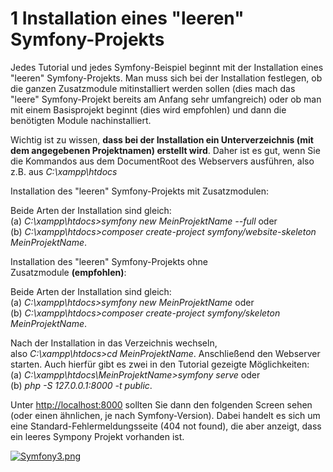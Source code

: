 
# 1 **Installation eines "leeren" Symfony-Projekts**  


Jedes Tutorial und jedes Symfony-Beispiel beginnt mit der Installation eines "leeren" Symfony-Projekts. Man muss sich bei der Installation festlegen, ob die ganzen Zusatzmodule mitinstalliert werden sollen (dies mach das "leere" Symfony-Projekt bereits am Anfang sehr umfangreich) oder ob man mit einem Basisprojekt beginnt (dies wird empfohlen) und dann die benötigten Module nachinstalliert.

Wichtig ist zu wissen, **dass bei der Installation ein Unterverzeichnis (mit dem angegebenen Projektnamen) erstellt wird**. Daher ist es gut, wenn Sie die Kommandos aus dem DocumentRoot des Webservers ausführen, also z.B. aus _C:\xampp\htdocs_

Installation des "leeren" Symfony-Projekts mit Zusatzmodulen:  

Beide Arten der Installation sind gleich:  
(a) _C:\xampp\htdocs>symfony new MeinProjektName --full_ oder  
(b) _C:\xampp\htdocs>composer create-project symfony/website-skeleton MeinProjektName_.

Installation des "leeren" Symfony-Projekts ohne Zusatzmodule **(empfohlen)**:  

Beide Arten der Installation sind gleich:  
(a) _C:\xampp\htdocs>symfony new MeinProjektName_ oder  
(b) _C:\xampp\htdocs>composer create-project symfony/skeleton MeinProjektName_.

Nach der Installation in das Verzeichnis wechseln, also _C:\xampp\htdocs>cd MeinProjektName_. Anschließend den Webserver starten. Auch hierfür gibt es zwei in den Tutorial gezeigte Möglichkeiten:  
(a) _C:\xampp\htdocs\MeinProjektName>symfony serve_ oder  
(b) _php -S 127.0.0.1:8000 -t public_.

Unter [http://localhost:8000](http://localhost:8000/) sollten Sie dann den folgenden Screen sehen (oder einen ähnlichen, je nach Symfony-Version). Dabei handelt es sich um eine Standard-Fehlermeldungsseite (404 not found), die aber anzeigt, dass ein leeres Sympony Projekt vorhanden ist.

[![Symfony3.png](https://isp.eduloop.de/mediawiki/images/isp.eduloop.de/thumb/b/be/Symfony3.png/550px-Symfony3.png)](https://isp.eduloop.de/mediawiki/images/isp.eduloop.de/b/be/Symfony3.png)
